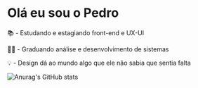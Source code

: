 # Olá eu sou o Pedro 

📚 - Estudando e estagiando front-end e UX-UI 

👨‍🎓 - Graduando análise e desenvolvimento de sistemas 

💡 - Design dá ao mundo algo que ele não sabia que sentia falta 


            


![Anurag's GitHub stats](https://github-readme-stats.vercel.app/api?username=pedrosucodelaranja&show_icons=true&theme=radical)
